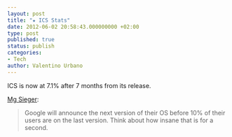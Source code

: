 ```yaml
---
layout: post
title: "★ ICS Stats"
date: 2012-06-02 20:58:43.000000000 +02:00
type: post
published: true
status: publish
categories:
- Tech
author: Valentino Urbano 
---
```


ICS is now at 7.1% after 7 months from its release.

[Mg Sieger][0]:

> Google will announce the next version of their OS before 10% of their users are on the last version. Think about how insane that is for a second.



[0]: http://www.theverge.com/2012/6/2/3058522/android-4-0-now-on-7-1-percent-of-devices-still-woefully-behind